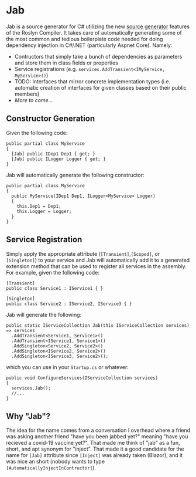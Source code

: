 # Jab
Jab is a source generator for C# utilizing the new [source generator](https://github.com/dotnet/roslyn/blob/main/docs/features/source-generators.md) features of the Roslyn Compiler. 
It takes care of automatically generating some of the most common and tedious boilerplate code needed for doing dependency injection in C#/.NET (particularly Aspnet Core).
Namely:

* Contructors that simply take a bunch of dependencies as parameters and store them in class fields or properties
* Service registrations (e.g. `services.AddTransient<IMyService, MyService>()`)
* TODO: Interfaces that mirror concrete implementation types (i.e. automatic creation of interfaces for given classes based on their public members)
* *More to come...*

## Constructor Generation
Given the following code:
```
public partial class MyService
{
  [Jab] public IDep1 Dep1 { get; }
  [Jab] public ILogger Logger { get; }
}
```
Jab will automatically generate the following constructor:
```
public partial class MyService
{
  public MyService(IDep1 Dep1, ILogger<MyService> Logger)
  {
    this.Dep1 = Dep1;
    this.Logger = Logger;
  }
}
```

## Service Registration
Simply apply the appropriate attribute (`[Transient]`,`[Scoped]`, or `[Singleton]`) to your service and Jab will automatically add it to a generated extension method that can be used to register all services in the assembly.
For example, given the following code:
```
[Transient] 
public class Service1 : IService1 { }

[Singleton]
public class Service2 : IService2, IService3 { }
```
Jab will generate the following:
```
public static IServiceCollection Jab(this IServiceCollection services) => services
  .AddTransient<Service1, Service1>()
  .AddTransient<IService1, Service1>()
  .AddSingleton<Service2, Service2>()
  .AddSingleton<IService2, Service2>()
  .AddSingleton<IService3, Service2>();
```
which you can use in your `Startup.cs` or whatever:
```
public void ConfigureServices(IServiceCollection services)
{
  services.Jab();
  //...
}
```

## Why "Jab"?
The idea for the name comes from a conversation I overhead where a friend was asking another friend "have you been jabbed yet?" meaning "have you recieved a covid-19 vaccine yet?".
That made me think of "jab" as a fun, short, and apt synonym for "inject". That made it a good candidate for the name for `[Jab]` attribute since `[Inject]` was already taken (Blazor), and it was nice an short (nobody wants to type `[AutomaticallyInjectInContructor]`).
